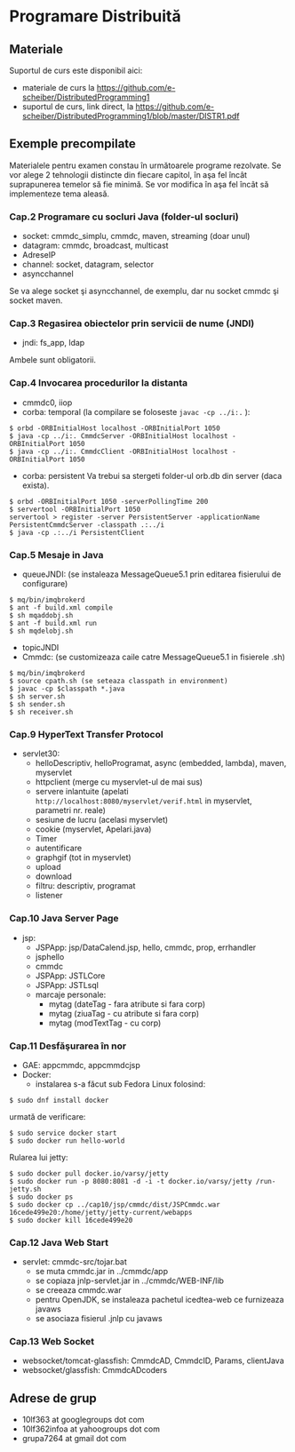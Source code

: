 # Programare Distribuită

## Materiale
Suportul de curs este disponibil aici:
* materiale de curs la https://github.com/e-scheiber/DistributedProgramming1
* suportul de curs, link direct, la https://github.com/e-scheiber/DistributedProgramming1/blob/master/DISTR1.pdf


## Exemple precompilate
Materialele pentru examen constau în următoarele programe rezolvate. Se vor alege 2 tehnologii distincte din fiecare capitol, în aşa fel încât suprapunerea temelor să fie minimă. Se vor modifica în aşa fel încât să implementeze tema aleasă.


### Cap.2 Programare cu socluri Java (folder-ul socluri)
* socket: cmmdc_simplu, cmmdc, maven, streaming (doar unul)
* datagram: cmmdc, broadcast, multicast
* AdreseIP
* channel: socket, datagram, selector
* asyncchannel

Se va alege socket şi asyncchannel, de exemplu, dar nu socket cmmdc şi socket maven.


### Cap.3 Regasirea obiectelor prin servicii de nume (JNDI) 
* jndi: fs_app, ldap

Ambele sunt obligatorii.


### Cap.4 Invocarea procedurilor la distanta
* cmmdc0, iiop
* corba: temporal (la compilare se foloseste `javac -cp ../i:.` ):
```
$ orbd -ORBInitialHost localhost -ORBInitialPort 1050
$ java -cp ../i:. CmmdcServer -ORBInitialHost localhost -ORBInitialPort 1050
$ java -cp ../i:. CmmdcClient -ORBInitialHost localhost -ORBInitialPort 1050
```

* corba: persistent
Va trebui sa stergeti folder-ul orb.db din server (daca exista).
```
$ orbd -ORBInitialPort 1050 -serverPollingTime 200
$ servertool -ORBInitialPort 1050
servertool > register -server PersistentServer -applicationName PersistentCmmdcServer -classpath .:../i
$ java -cp .:../i PersistentClient
```


### Cap.5 Mesaje in Java
* queueJNDI: (se instaleaza MessageQueue5.1 prin editarea fisierului de configurare) 
```
$ mq/bin/imqbrokerd
$ ant -f build.xml compile
$ sh mqaddobj.sh
$ ant -f build.xml run
$ sh mqdelobj.sh
```
* topicJNDI
* Cmmdc: (se customizeaza caile catre MessageQueue5.1 in fisierele .sh)
```
$ mq/bin/imqbrokerd
$ source cpath.sh (se seteaza classpath in environment)
$ javac -cp $classpath *.java
$ sh server.sh
$ sh sender.sh
$ sh receiver.sh
```


### Cap.9 HyperText Transfer Protocol
* servlet30: 
	* helloDescriptiv, helloProgramat, async (embedded, lambda), maven, myservlet
	* httpclient (merge cu myservlet-ul de mai sus)
	* servere inlantuite (apelati `http://localhost:8080/myservlet/verif.html` in myservlet, parametri nr. reale)
	* sesiune de lucru (acelasi myservlet)
	* cookie (myservlet, Apelari.java)
	* Timer
	* autentificare
	* graphgif (tot in myservlet)
	* upload
	* download
	* filtru: descriptiv, programat
	* listener


### Cap.10 Java Server Page
* jsp:
	* JSPApp: jsp/DataCalend.jsp, hello, cmmdc, prop, errhandler
	* jsphello
	* cmmdc
	* JSPApp: JSTLCore
	* JSPApp: JSTLsql
	* marcaje personale: 
	    * mytag (dateTag - fara atribute si fara corp)
	    * mytag (ziuaTag - cu atribute si fara corp)
	    * mytag (modTextTag - cu corp)
	    
	    
### Cap.11 Desfăşurarea în nor
* GAE: appcmmdc, appcmmdcjsp
* Docker:
    * instalarea s-a făcut sub Fedora Linux folosind:
```
$ sudo dnf install docker
```
urmată de verificare:
```
$ sudo service docker start
$ sudo docker run hello-world
```
Rularea lui jetty:
```
$ sudo docker pull docker.io/varsy/jetty
$ sudo docker run -p 8080:8081 -d -i -t docker.io/varsy/jetty /run-jetty.sh
$ sudo docker ps
$ sudo docker cp ../cap10/jsp/cmmdc/dist/JSPCmmdc.war 16cede499e20:/home/jetty/jetty-current/webapps
$ sudo docker kill 16cede499e20
```


### Cap.12 Java Web Start
* servlet: cmmdc-src/tojar.bat
	* se muta cmmdc.jar in ../cmmdc/app
	* se copiaza jnlp-servlet.jar in ../cmmdc/WEB-INF/lib
	* se creeaza cmmdc.war
	* pentru OpenJDK, se instaleaza pachetul icedtea-web ce furnizeaza javaws
	* se asociaza fisierul .jnlp cu javaws


### Cap.13 Web Socket
* websocket/tomcat-glassfish: CmmdcAD, CmmdcID, Params, clientJava
* websocket/glassfish: CmmdcADcoders


## Adrese de grup
* 10lf363 at googlegroups dot com
* 10lf362infoa at yahoogroups dot com
* grupa7264 at gmail dot com



